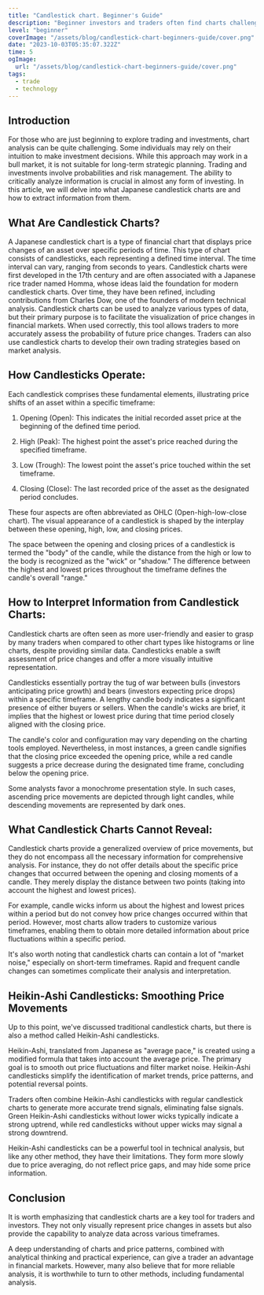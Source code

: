 ```yaml
---
title: "Candlestick chart. Beginner's Guide"
description: "Beginner investors and traders often find charts challenging, but grasping their significance is crucial. We delve into candlestick charts and their role in price analysis."
level: "beginner"
coverImage: "/assets/blog/candlestick-chart-beginners-guide/cover.png"
date: "2023-10-03T05:35:07.322Z"
time: 5
ogImage:
  url: "/assets/blog/candlestick-chart-beginners-guide/cover.png"
tags:
  - trade
  - technology
---
```


## Introduction
For those who are just beginning to explore trading and investments, chart analysis can be quite challenging. Some individuals may rely on their intuition to make investment decisions. While this approach may work in a bull market, it is not suitable for long-term strategic planning. Trading and investments involve probabilities and risk management. The ability to critically analyze information is crucial in almost any form of investing. In this article, we will delve into what Japanese candlestick charts are and how to extract information from them.

## What Are Candlestick Charts?
A Japanese candlestick chart is a type of financial chart that displays price changes of an asset over specific periods of time. This type of chart consists of candlesticks, each representing a defined time interval. The time interval can vary, ranging from seconds to years. Candlestick charts were first developed in the 17th century and are often associated with a Japanese rice trader named Homma, whose ideas laid the foundation for modern candlestick charts. Over time, they have been refined, including contributions from Charles Dow, one of the founders of modern technical analysis. Candlestick charts can be used to analyze various types of data, but their primary purpose is to facilitate the visualization of price changes in financial markets. When used correctly, this tool allows traders to more accurately assess the probability of future price changes. Traders can also use candlestick charts to develop their own trading strategies based on market analysis.

<!-- banner_place -->

## How Candlesticks Operate:

Each candlestick comprises these fundamental elements, illustrating price shifts of an asset within a specific timeframe:

1. Opening (Open): This indicates the initial recorded asset price at the beginning of the defined time period.

2. High (Peak): The highest point the asset's price reached during the specified timeframe.

3. Low (Trough): The lowest point the asset's price touched within the set timeframe.

4. Closing (Close): The last recorded price of the asset as the designated period concludes.

These four aspects are often abbreviated as OHLC (Open-high-low-close chart). The visual appearance of a candlestick is shaped by the interplay between these opening, high, low, and closing prices.

The space between the opening and closing prices of a candlestick is termed the "body" of the candle, while the distance from the high or low to the body is recognized as the "wick" or "shadow." The difference between the highest and lowest prices throughout the timeframe defines the candle's overall "range."

## How to Interpret Information from Candlestick Charts:

Candlestick charts are often seen as more user-friendly and easier to grasp by many traders when compared to other chart types like histograms or line charts, despite providing similar data. Candlesticks enable a swift assessment of price changes and offer a more visually intuitive representation.

Candlesticks essentially portray the tug of war between bulls (investors anticipating price growth) and bears (investors expecting price drops) within a specific timeframe. A lengthy candle body indicates a significant presence of either buyers or sellers. When the candle's wicks are brief, it implies that the highest or lowest price during that time period closely aligned with the closing price.

The candle's color and configuration may vary depending on the charting tools employed. Nevertheless, in most instances, a green candle signifies that the closing price exceeded the opening price, while a red candle suggests a price decrease during the designated time frame, concluding below the opening price.

Some analysts favor a monochrome presentation style. In such cases, ascending price movements are depicted through light candles, while descending movements are represented by dark ones.

## What Candlestick Charts Cannot Reveal:

Candlestick charts provide a generalized overview of price movements, but they do not encompass all the necessary information for comprehensive analysis. For instance, they do not offer details about the specific price changes that occurred between the opening and closing moments of a candle. They merely display the distance between two points (taking into account the highest and lowest prices).

For example, candle wicks inform us about the highest and lowest prices within a period but do not convey how price changes occurred within that period. However, most charts allow traders to customize various timeframes, enabling them to obtain more detailed information about price fluctuations within a specific period.

It's also worth noting that candlestick charts can contain a lot of "market noise," especially on short-term timeframes. Rapid and frequent candle changes can sometimes complicate their analysis and interpretation.

## Heikin-Ashi Candlesticks: Smoothing Price Movements

Up to this point, we've discussed traditional candlestick charts, but there is also a method called Heikin-Ashi candlesticks.

Heikin-Ashi, translated from Japanese as "average pace," is created using a modified formula that takes into account the average price. The primary goal is to smooth out price fluctuations and filter market noise. Heikin-Ashi candlesticks simplify the identification of market trends, price patterns, and potential reversal points.

Traders often combine Heikin-Ashi candlesticks with regular candlestick charts to generate more accurate trend signals, eliminating false signals. Green Heikin-Ashi candlesticks without lower wicks typically indicate a strong uptrend, while red candlesticks without upper wicks may signal a strong downtrend.

Heikin-Ashi candlesticks can be a powerful tool in technical analysis, but like any other method, they have their limitations. They form more slowly due to price averaging, do not reflect price gaps, and may hide some price information.

## Conclusion

It is worth emphasizing that candlestick charts are a key tool for traders and investors. They not only visually represent price changes in assets but also provide the capability to analyze data across various timeframes.

A deep understanding of charts and price patterns, combined with analytical thinking and practical experience, can give a trader an advantage in financial markets. However, many also believe that for more reliable analysis, it is worthwhile to turn to other methods, including fundamental analysis.
